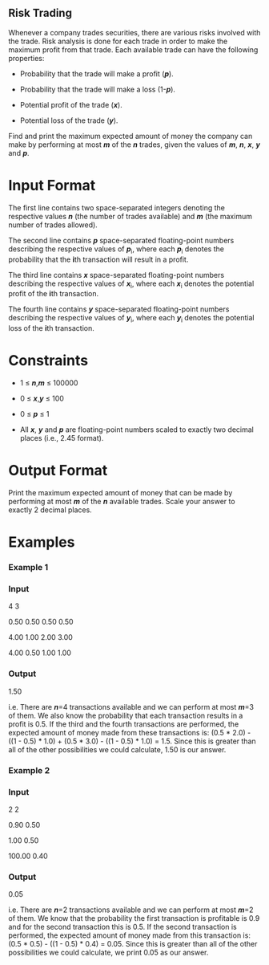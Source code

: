 ## Risk Trading

Whenever a company trades securities, there are various risks involved with the trade. Risk analysis is done for each trade in order to make the maximum profit from that trade. Each available trade can have the following properties:

- Probability that the trade will make a profit (***p***).

- Probability that the trade will make a loss (1-***p***).

- Potential profit of the trade (***x***).

- Potential loss of the trade (***y***).
    
Find and print the maximum expected amount of money the company can make by performing at most ***m*** of the ***n*** trades, given the values of ***m***, ***n***, ***x***, ***y*** and ***p***.


# Input Format

The first line contains two space-separated integers denoting the respective values ***n*** (the number of trades available) and ***m*** (the maximum number of trades allowed).

The second line contains ***p*** space-separated floating-point numbers describing the respective values of ***p***<sub>i</sub>, where each ***p***<sub>i</sub> denotes the probability that the **i**th transaction will result in a profit.

The third line contains ***x*** space-separated floating-point numbers describing the respective values of ***x***<sub>i</sub>, where each ***x***<sub>i</sub> denotes the potential profit of the **i**th transaction.

The fourth line contains ***y*** space-separated floating-point numbers describing the respective values of ***y***<sub>i</sub>, where each ***y***<sub>i</sub> denotes the potential loss of the **i**th transaction.

# Constraints

- 1 ≤ ***n***,***m*** ≤ 100000

- 0 ≤ ***x***,***y*** ≤ 100

- 0 ≤ ***p*** ≤ 1

- All ***x***, ***y*** and ***p*** are floating-point numbers scaled to exactly two decimal places (i.e., 2.45 format).

# Output Format

Print the maximum expected amount of money that can be made by performing at most ***m*** of the ***n*** available trades. Scale your answer to exactly 2 decimal places.

# Examples

### Example 1

### Input

4 3

0.50 0.50 0.50 0.50

4.00 1.00 2.00 3.00

4.00 0.50 1.00 1.00


### Output

1.50


i.e. There are ***n***=4 transactions available and we can perform at most ***m***=3 of them. We also know the probability that each transaction results in a profit is 0.5. If the third and the fourth transactions are performed, the expected amount of money made from these transactions is: (0.5 \* 2.0) - ((1 - 0.5) \* 1.0) + (0.5 \* 3.0) - ((1 - 0.5) \* 1.0) = 1.5. Since this is greater than all of the other possibilities we could calculate, 1.50 is our answer.

### Example 2

### Input

2 2

0.90 0.50

1.00 0.50

100.00 0.40


### Output

0.05


i.e. There are ***n***=2 transactions available and we can perform at most ***m***=2 of them. We know that the probability the first transaction is profitable is 0.9 and for the second transaction this is 0.5. If the second transaction is performed, the expected amount of money made from this transaction is: (0.5 \* 0.5) - ((1 - 0.5) \* 0.4) = 0.05. Since this is greater than all of the other possibilities we could calculate, we print 0.05 as our answer.